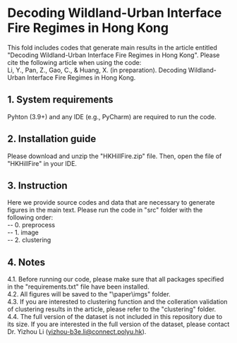 # Decoding Wildland-Urban Interface Fire Regimes in Hong Kong

This fold includes codes that generate main results in the article entitled "Decoding Wildland-Urban Interface Fire Regimes in Hong Kong". Please cite the following article when using the code:\
Li, Y., Pan, Z., Gao, C., & Huang, X. (in preparation). Decoding Wildland-Urban Interface Fire Regimes in Hong Kong.


## 1. System requirements

Pyhton (3.9+) and any IDE (e.g., PyCharm) are required to run the code.

## 2. Installation guide
Please download and unzip the "HKHillFire.zip" file. Then, open the file of "HKHillFire" in your IDE. 

## 3. Instruction
Here we provide source codes and data that are necessary to generate figures in the main text. Please run the code in "src" folder with the following order:\
-- 0. preprocess \
-- 1. image \
-- 2. clustering

## 4. Notes
4.1. Before running our code, please make sure that all packages specified in the "requirements.txt" file have been installed.\
4.2. All figures will be saved to the "\paper\imgs" folder.\
4.3. If you are interested to clustering function and the colleration validation of clustering results in the article, please refer to the "clustering" folder. \
4.4. The full version of the dataset is not included in this repository due to its size. If you are interested in the full version of the dataset, please contact  Dr. Yizhou Li (yizhou-b3e.li@connect.polyu.hk).